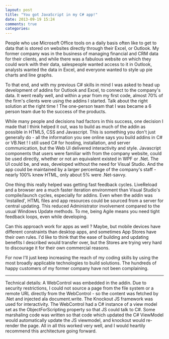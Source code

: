 ```yaml
---
layout: post
title: "You got JavaScript in my C# app!"
date: 2013-09-19 15:24
comments: true
categories: 
---
```


People who use Microsoft Office tools on a daily basis often like to get to data that is stored on websites directly through their Excel, or Outlook. My former company was in the business of managing financial and CRM data for their clients, and while there was a fabulous website on which they could work with their data, salespeople wanted access to it in Outlook, analysts wanted the data in Excel, and everyone wanted to style up pie charts and line graphs.
 
To that end, and with my previous C# skills in mind I was asked to head up development of addins for Outlook and Excel, to connect to the company's data. It went really well, and within a year from my first code, almost 70% of the firm's clients were using the addins I started. Talk about the right solution at the right time ! The one-person team that I was became a 6 person team due to the success of the products. 

While many people and decisions had factors in this success, one decision I made that I think helped it out, was to build as much of the addin as possible in HTML5, CSS and Javascript. This is something you don't just generally do - all the information you see online says you build addins in C# or VB.Net ! I still used C# for hosting, installation, and server communication, but the Web UI delivered interactivity and style. Javascript components that users were familiar with from the company website, could be used directly, whether or not an equivalent existed in WPF or .Net. The UI could be, and was, developed without the need for Visual Studio. And the app could be maintained by a larger percentage of the company's staff - nearly 100% knew HTML, only about 5% were .Net-savvy.

One thing this really helped was getting fast feedback cycles. LiveReload and a browser are a much faster iteration environment than Visual Studio's compile/launch cycles, especially for addins. Even when the addin was 'installed', HTML files and app resources could be sourced from a server for central updating. This reduced Administrator involvement compared to the usual Windows Update methods. To me, being Agile means you need tight feedback loops, even while developing.

Can this approach work for apps as well ? Maybe, but mobile devices have different constraints than desktop apps, and sometimes App Stores have their own rules. I'd like to think that the ease of building and updating benefits I described would transfer over, but the Stores are trying very hard to discourage it for their own commercial reasons.

For now I'll just keep increasing the reach of my coding skills by using the most broadly applicable technologies to build solutions. The hundreds of happy customers of my former company have not been complaining.

---

Technical details: A WebControl was embedded in the addin. Due to security restrictions, I could not source a page from the file system or a remote URL directly from the WebControl - so the content was fetched by .Net and injected ala document.write. The Knockout JS framework was used for interactivity. The WebControl had a C# instance of a view model set as the ObjectForScripting property so that JS could talk to C#. Some marshaling code was written so that code which updated the C# ViewModel would automatically update the JS viewmodel, and knockout would re-render the page. All in all this worked very well, and I would heartily recommend this architecture going forward. 

